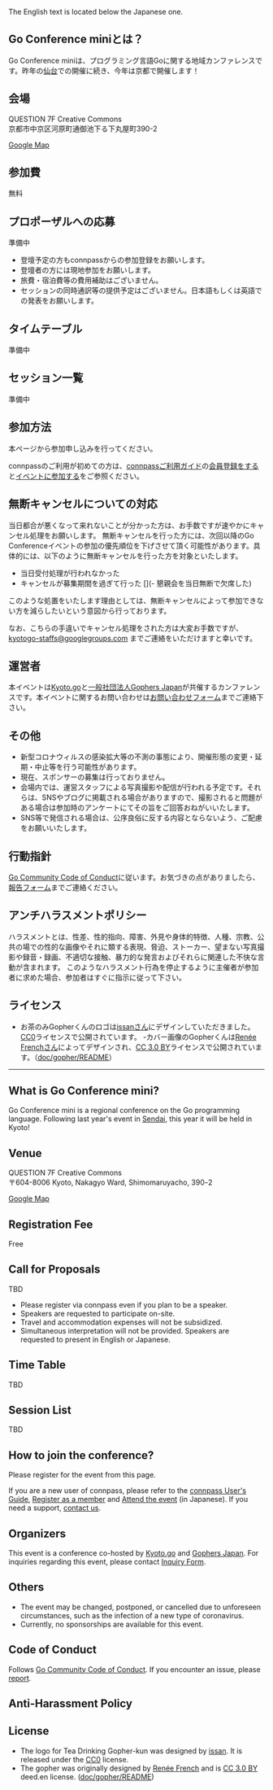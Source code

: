 The English text is located below the Japanese one.

## Go Conference miniとは？

Go Conference miniは、プログラミング言語Goに関する地域カンファレンスです。昨年の[仙台](https://sendaigo.connpass.com/event/256463/)での開催に続き、今年は京都で開催します！

## 会場

QUESTION 7F Creative Commons<br>
京都市中京区河原町通御池下る下丸屋町390-2

[Google Map](https://goo.gl/maps/3t2BFHrQMaLEtyHU7)

## 参加費

無料

## プロポーザルへの応募
準備中

- 登壇予定の方もconnpassからの参加登録をお願いします。
- 登壇者の方には現地参加をお願いします。
- 旅費・宿泊費等の費用補助はございません。
- セッションの同時通訳等の提供予定はございません。日本語もしくは英語での発表をお願いします。

## タイムテーブル
準備中

## セッション一覧
準備中

## 参加方法

本ページから参加申し込みを行ってください。

connpassのご利用が初めての方は、[connpassご利用ガイド](https://help.connpass.com/)の[会員登録をする](https://help.connpass.com/basic/register)と[イベントに参加する](https://help.connpass.com/participants/event-join)をご参照ください。

## 無断キャンセルについての対応

当日都合が悪くなって来れないことが分かった方は、お手数ですが速やかにキャンセル処理をお願いします。
無断キャンセルを行った方には、次回以降のGo Conferenceイベントの参加の優先順位を下げさせて頂く可能性があります。具体的には、以下のように無断キャンセルを行った方を対象といたします。

- 当日受付処理が行われなかった
- キャンセルが募集期間を過ぎて行った
[](- 懇親会を当日無断で欠席した)

このような処置をいたします理由としては、無断キャンセルによって参加できない方を減らしたいという意図から行っております。 

なお、こちらの手違いでキャンセル処理をされた方は大変お手数ですが、kyotogo-staffs@googlegroups.com までご連絡をいただけますと幸いです。

## 運営者

本イベントは[Kyoto.go](https://kyotogo.connpass.com/)と[一般社団法人Gophers Japan](https://gocon.connpass.com/)が共催するカンファレンスです。本イベントに関するお問い合わせは[お問い合わせフォーム](https://forms.gle/5bUN2JK1tun4pahw7)までご連絡下さい。

## その他

- 新型コロナウィルスの感染拡大等の不測の事態により、開催形態の変更・延期・中止等を行う可能性があります。
- 現在、スポンサーの募集は行っておりません。
- 会場内では、運営スタッフによる写真撮影や配信が行われる予定です。それらは、SNSやブログに掲載される場合がありますので、撮影されると問題がある場合は参加時のアンケートにてその旨をご回答おねがいいたします。
- SNS等で発信される場合は、公序良俗に反する内容とならないよう、ご配慮をお願いいたします。

## 行動指針

[Go Community Code of Conduct](https://golang.org/conduct)に従います。お気づきの点がありましたら、[報告フォーム](https://docs.google.com/forms/d/e/1FAIpQLSfwEJBETb7giUjmIpuyKD5Vc9kpqqnYE9WuDOuqG11pu6TxzA/viewform)までご連絡ください。

## アンチハラスメントポリシー

ハラスメントとは、性差、性的指向、障害、外見や身体的特徴、人種、宗教、公共の場での性的な画像やそれに類する表現、脅迫、ストーカー、望まない写真撮影や録音・録画、不適切な接触、暴力的な発言およびそれらに関連した不快な言動が含まれます。 このようなハラスメント行為を停止するように主催者が参加者に求めた場合、参加者はすぐに指示に従って下さい。

## ライセンス

- お茶のみGopherくんのロゴは[issanさん](https://twitter.com/883_issan)にデザインしていただきました。[CC0](https://creativecommons.org/publicdomain/zero/1.0/deed.ja)ライセンスで公開されています。
-カバー画像のGopherくんは[Renée Frenchさん](http://reneefrench.blogspot.com/)によってデザインされ、[CC 3.0 BY](https://creativecommons.org/licenses/by/3.0/deed.ja)ライセンスで公開されています。（[doc/gopher/README](https://golang.org/doc/gopher/README)）

---

## What is Go Conference mini?

Go Conference mini is a regional conference on the Go programming language. Following last year's event in [Sendai](https://sendaigo.connpass.com/event/256463/), this year it will be held in Kyoto!

## Venue 

QUESTION 7F Creative Commons<br>
〒604-8006 Kyoto, Nakagyo Ward, Shimomaruyacho, 390ｰ2

[Google Map](https://goo.gl/maps/3t2BFHrQMaLEtyHU7)

## Registration Fee
Free

## Call for Proposals
TBD

- Please register via connpass even if you plan to be a speaker.
- Speakers are requested to participate on-site.
- Travel and accommodation expenses will not be subsidized.
- Simultaneous interpretation will not be provided. Speakers are requested to present in English or Japanese.

## Time Table
TBD

## Session List
TBD

## How to join the conference?

Please register for the event from this page.

If you are a new user of connpass, please refer to the [connpass User's Guide](https://help.connpass.com/), [Register as a member](https://help.connpass.com/basic/register) and [Attend the event]( https://help.connpass.com/participants/event-join) (in Japanese). If you need a support, [contact us](https://forms.gle/5bUN2JK1tun4pahw7).

## Organizers

This event is a conference co-hosted by [Kyoto.go](https://kyotogo.connpass.com/) and [Gophers Japan](https://gocon.connpass.com/). For inquiries regarding this event, please contact [Inquiry Form](https://forms.gle/5bUN2JK1tun4pahw7).

## Others

- The event may be changed, postponed, or cancelled due to unforeseen circumstances, such as the infection of a new type of coronavirus.
- Currently, no sponsorships are available for this event.

## Code of Conduct

Follows [Go Community Code of Conduct](https://golang.org/conduct). If you encounter an issue, please [report](https://docs.google.com/forms/d/e/1FAIpQLSfwEJBETb7giUjmIpuyKD5Vc9kpqqnYE9WuDOuqG11pu6TxzA/viewform).

## Anti-Harassment Policy

## License

- The logo for Tea Drinking Gopher-kun was designed by [issan](https://twitter.com/883_issan). It is released under the [CC0](https://creativecommons.org/publicdomain/zero/1.0/deed.ja) license.
- The gopher was originally designed by [Renée French](http://reneefrench.blogspot.com/) and is [CC 3.0 BY](https://creativecommons.org/licenses/by/3.0/) deed.en license. ([doc/gopher/README](https://golang.org/doc/gopher/README))
